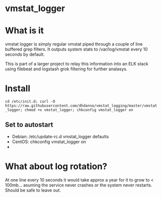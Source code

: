 # vmstat_logger

# What is it
vmstat logger is simply regular vmstat piped through a couple of line buffered grep filters. It outputs system stats to /var/log/vmstat every 10 seconds by default.

This is part of a larger project to relay this information into an ELK stack using filebeat and logstash grok filtering for further analasys.

# Install
```cd /etc/init.d; curl -O https://raw.githubusercontent.com/dhdanno/vmstat_logging/master/vmstat_logger; chmod +x vmstat_logger; chkconfig vmstat_logger on```

## Set to autostart
- Debian: /etc/update-rc.d vmstat_logger defaults
- CentOS: chkconfig vmstat_logger on
- 

# What about log rotation?
At one line every 10 seconds it would take approx a year for it to grow to < 100mb... asuming the service never crashes or the system never restarts. Should be safe to leave out.

